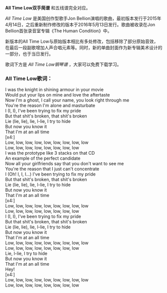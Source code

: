 

**All Time Low双手简谱** 和五线谱完全对应。

_All Time Low_ 是美国创作型歌手Jon
Bellion演唱的歌曲，最初版本发行于2015年4月14日，之后重新制作修改的版本于2016年5月13日发行。歌曲被收录在Jon
Bellion首张录音室专辑《The Human Condition》中。

新版本的All Time
Low与原始版本相比有多处修改，包括移除了部分原始音效，在最后一段副歌增加人声合唱元素等。同时，新的单曲封面作为新专辑美术设计的一部分，也于当日发行。

歌词下方是 _All Time Low钢琴谱_ ，大家可以免费下载学习。

### All Time Low歌词：

I was the knight in shining armour in your movie  
Would put your lips on mine and love the aftertaste  
Now I'm a ghost, I call your name, you look right through me  
You're the reason I'm alone and masturbate  
I (I, I), I've been trying to fix my pride  
But that shit's broken, that shit's broken  
Lie (lie, lie), lie, l-lie, I try to hide  
But now you know it  
That I'm at an all time  
[x4:]  
Low, low, low, low, low, low, low, low, low  
Low, low, low, low, low, low, low, low  
I was the prototype like 3 stacks on that CD  
An example of the perfect candidate  
Now all your girlfriends say that you don't want to see me  
You're the reason that I just can't concentrate  
I (Oh! I, I, I...) I've been trying to fix my pride  
But that shit's broken, that shit's broken  
Lie (lie, lie), lie, l-lie, I try to hide  
But now you know it  
That I'm at an all time  
[x4:]  
Low, low, low, low, low, low, low, low, low  
Low, low, low, low, low, low, low, low  
I (I, I), I've been trying to fix my pride  
But that shit's broken, that shit's broken  
Lie (lie, lie), lie, l-lie, I try to hide  
But now you know it  
That I'm at an all time  
Low, low, low, low, low, low, low, low, low  
Low, low, low, low, low, low, low, low  
Lie, l-lie, I try to hide  
But now you know it  
That I'm at an all time  
Hey!  
[x4:]  
Low, low, low, low, low, low, low, low, low  
Low, low, low, low, low, low, low, low


